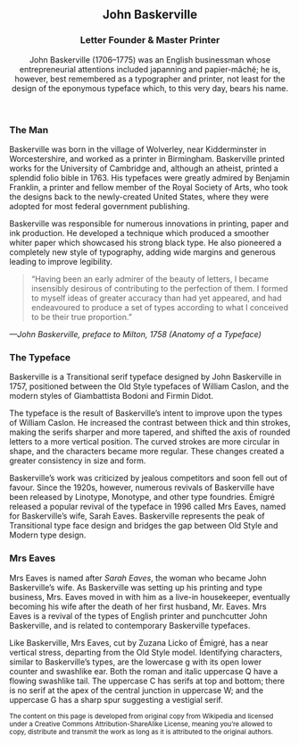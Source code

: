 <html>
<body>
<article> <header>
<meta charset="utf-8" />
<h1>John Baskerville</h1>
<h3>Letter Founder & Master Printer</h3>

<p>John Baskerville (1706–1775) was an English businessman whose entrepreneurial attentions included japanning and papier-mâché; he is, however, best remembered as a typographer and printer, not least for the design of the eponymous typeface which, to this very day, bears his name.</p>
</header>

<section>
<h3>The Man</h3>

<p>Baskerville was born in the village of Wolverley, near Kidderminster in Worcestershire, and worked as a printer in Birmingham. Baskerville printed works for the University of Cambridge and, although an atheist, printed a splendid folio bible in 1763. His typefaces were greatly admired by Benjamin Franklin, a printer and fellow member of the Royal Society of Arts, who took the designs back to the newly-created United States, where they were adopted for most federal government publishing.</p>

Baskerville was responsible for numerous innovations in printing, paper and ink production. He developed a technique which produced a smoother whiter paper which showcased his strong black type. He also pioneered a completely new style of typography, adding wide margins and generous leading to improve legibility.

<blockquote>“Having been an early admirer of the beauty of letters, I became insensibly desirous of contributing to the perfection of them. I formed to myself ideas of greater accuracy than had yet appeared, and had endeavoured to produce a set of types according to what I conceived to be their true proportion.”</blockquote>

<p><cite>—John Baskerville, preface to Milton, 1758 (Anatomy of a Typeface)</p></cite>
</section>

<section>
<h3>The Typeface</h3>

Baskerville is a Transitional serif typeface designed by John Baskerville in 1757, positioned between the Old Style typefaces of William Caslon, and the modern styles of Giambattista Bodoni and Firmin Didot.

The typeface is the result of Baskerville’s intent to improve upon the types of William Caslon. He increased the contrast between thick and thin strokes, making the serifs sharper and more tapered, and shifted the axis of rounded letters to a more vertical position. The curved strokes are more circular in shape, and the characters became more regular. These changes created a greater consistency in size and form.

Baskerville’s work was criticized by jealous competitors and soon fell out of favour. Since the 1920s, however, numerous revivals of Baskerville have been released by Linotype, Monotype, and other type foundries. Émigré released a popular revival of the typeface in 1996 called Mrs Eaves, named for Baskerville’s wife, Sarah Eaves. Baskerville represents the peak of Transitional type face design and bridges the gap between Old Style and Modern type design.
</section>

<section>
<h3>Mrs Eaves</h3>

Mrs Eaves is named after <em>Sarah Eaves</em>, the woman who became John Baskerville’s wife. As Baskerville was setting up his printing and type business, Mrs. Eaves moved in with him as a live-in housekeeper, eventually becoming his wife after the death of her first husband, Mr. Eaves. Mrs Eaves is a revival of the types of English printer and punchcutter John Baskerville, and is related to contemporary Baskerville typefaces.

Like Baskerville, Mrs Eaves, cut by Zuzana Licko of Émigré, has a near vertical stress, departing from the Old Style model. Identifying characters, similar to Baskerville’s types, are the lowercase g with its open lower counter and swashlike ear. Both the roman and italic uppercase Q have a flowing swashlike tail. The uppercase C has serifs at top and bottom; there is no serif at the apex of the central junction in uppercase W; and the uppercase G has a sharp spur suggesting a vestigial serif.

</section>
</body>
</article>

<footer><section><small>The content on this page is developed from original copy from Wikipedia and licensed under a Creative Commons Attribution-ShareAlike License, meaning you’re allowed to copy, distribute and transmit the work as long as it is attributed to the original authors.</footer></section></small>